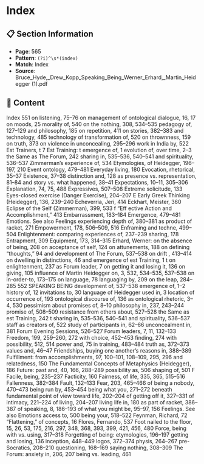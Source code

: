 # Index

## 📋 Section Information

- **Page**: 565
- **Pattern**: `(?i)^\s*(index)`
- **Match**: Index
- **Source**: Bruce_Hyde,_Drew_Kopp_Speaking_Being_Werner_Erhard,_Martin_Heidegger (1).pdf

## 📄 Content

Index
551
on listening, 75–76
on management of ontological dialogue, 16, 17
on moods, 25
morality of, 540
on the nothing, 308, 534–535
pedagogy of, 127–129
and philosophy, 185
on repetition, 411
on stories, 382–383
and technology, 485
technology of transformation of, 520
on thrownness, 159
on truth, 373
on violence in unconcealing, 295–296
work in India by, 522
Est Trainers,
t
7
Est Training:
t
emergence of, 1
evolution of, over time, 2–3
the Same as The Forum, 242
sharing in, 535–536, 540–541
and spirituality, 536–537
Zimmerman’s experience of, 534
Etymologies, of Heidegger, 196–197, 210
Event ontology, 479–481
Everyday living, 180
Evocation, rhetorical, 35–37
Existence, 37–38
distinction and, 128
as presence vs. representation, 81–84
and story vs. what happened, 38–41
Expectations, 10–11, 305–306
Explanation, 74, 75, 488
Expressives, 507–508
Extreme solicitude, 133
Eyes-closed exercise (Danger Exercise), 204–207
E
Early Greek Thinking (Heidegger), 136, 239–240
Echeverria, Jeri, 414
Eckhart, Meister, 360
Eclipse of the Self (Zimmerman), 399, 533
f
“Eff ective Action and Accomplishment,” 413
Embarrassment, 183–184
Emergence, 479–481
Emotions. See also Feelings
experiencing depth of, 380–381
as product of racket, 271
Empowerment, 178, 506–509, 516
Enframing and techne, 499–504
Enlightenment:
comparing experiences of, 237–239
sharing, 178
Entrapment, 309
Equipment, 173, 314–315
Erhard, Werner:
on the absence of being, 208
on acceptance of self, 124
on attunements, 188
on defining “thoughts,” 94
and development of The Forum, 537–538
on drift , 413–414
on dwelling in distinctions, 46
and emergence of est Training, 1
t
on enlightenment, 237
as Forum leader, 7
on getting it and losing it, 136
on giving, 105
influence of Martin Heidegger on, 3, 532, 534–535, 537–538
on in-order-to, 173–175
on language, 78
languaging by, 209
on the leap, 284–285
552
SPEAKING BEING
development of, 537–538
emergence of, 1–2
history of, 12
invitations to, 30
language of Heidegger used in, 3
location of occurrence of, 193
ontological discourse of, 136
as ontological rhetoric, 3–4, 530
pessimism about promises of, 8–10
philosophy in, 237, 243–244
promise of, 508–509
resistance from others about, 527–528
the Same as est Training, 242
t
sharing in, 535–536, 540–541
and spirituality, 536–537
staff  as creators of, 522
study of participants in, 62–66
unconcealment in, 381
Forum Evening Sessions, 526–527
Forum leaders, 7, 11, 132–133
Freedom, 199, 259–260, 272
with choice, 452–453
finding, 274
with possibility, 512, 514
power and, 75
in training, 483–484
truth as, 372–373
values and, 46–47
Friendships, buying one another’s reasons in, 388–389
Fulfillment:
from accomplishments, 97, 100–101, 108–109,
295, 296
and relatedness, 150
The Fundamental Concepts of Metaphysics (Heidegger), 186
Future:
past and, 40, 166, 288–289
possibility as, 506
shaping of, 501
F
Facile, being, 235–237
Facticity, 160
Fairness, of life, 335, 365, 515–516
Fallenness, 382–384
Fault, 132–133
Fear, 203, 465–466
of being a nobody, 470–473
being run by, 453–454
being what you, 271–272
beneath fundamental point of view toward life, 202–204
of getting off  it, 327–331
of intimacy, 221–224
of living, 204–207
living life in, 180
as part of racket, 386–387
of speaking, 8, 186–193
of what you might be, 95–97, 156
Feelings. See also Emotions
access to, 500
being your, 518–522
Feynman, Richard, 72
“Flattening,” of concepts, 16
Flores, Fernando, 537
Foot nailed to the floor, 15, 26, 53, 175, 216, 297, 348, 368, 393, 399, 421, 456, 480
Force, being with vs. using, 317–318
Forgetting of being:
etymologies, 196–197
getting and losing, 136
inception, 448–449
logos, 372–374
physis, 264–267
pre-Socratics, 208–210
questioning, 168–169
saying nothing, 308–309
The Forum:
anxiety in, 206, 207
being vs. leading, 461